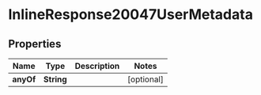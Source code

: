 

# InlineResponse20047UserMetadata


## Properties

Name | Type | Description | Notes
------------ | ------------- | ------------- | -------------
**anyOf** | **String** |  |  [optional]



